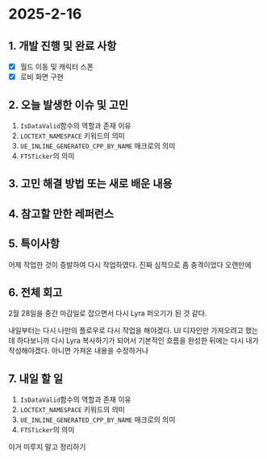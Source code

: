 # 2025-2-16

## 1. 개발 진행 및 완료 사항

- [x]  월드 이동 및 캐릭터 스폰
- [x]  로비 화면 구현

## 2. 오늘 발생한 이슈 및 고민

1. `IsDataValid`함수의 역할과 존재 이유
2. `LOCTEXT_NAMESPACE` 키워드의 의미
3. `UE_INLINE_GENERATED_CPP_BY_NAME` 매크로의 의미
4. `FTSTicker`의 의미

## 3. 고민 해결 방법 또는 새로 배운 내용

## 4. 참고할 만한 레퍼런스

## 5. 특이사항

어제 작업한 것이 증발하여 다시 작업하였다. 진짜 심적으로 좀 충격이었다 오랜만에

## 6. 전체 회고

2월 28일을 중간 마감일로 잡으면서 다시 Lyra 퍼오기가 된 것 같다.

내일부터는 다시 나만의 플로우로 다시 작업을 해야겠다. UI 디자인만 가져오려고 했는데 하다보니까 다시 Lyra 복사하기가 되어서 기본적인 흐름을 완성한 뒤에는 다시 내가 작성해야겠다. 아니면 가져온 내용을 수정하거나

## 7. 내일 할 일

1. `IsDataValid`함수의 역할과 존재 이유
2. `LOCTEXT_NAMESPACE` 키워드의 의미
3. `UE_INLINE_GENERATED_CPP_BY_NAME` 매크로의 의미
4. `FTSTicker`의 의미

이거 미루지 말고 정리하기